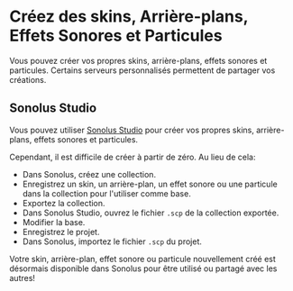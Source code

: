 # Créez des skins, Arrière-plans, Effets Sonores et Particules

Vous pouvez créer vos propres skins, arrière-plans, effets sonores et particules. Certains serveurs personnalisés permettent de partager vos créations.

## Sonolus Studio

Vous pouvez utiliser [Sonolus Studio](https://studio.sonolus.com) pour créer vos propres skins, arrière-plans, effets sonores et particules.

Cependant, il est difficile de créer à partir de zéro. Au lieu de cela:

- Dans Sonolus, créez une collection.
- Enregistrez un skin, un arrière-plan, un effet sonore ou une particule dans la collection pour l'utiliser comme base.
- Exportez la collection.
- Dans Sonolus Studio, ouvrez le fichier `.scp` de la collection exportée.
- Modifier la base.
- Enregistrez le projet.
- Dans Sonolus, importez le fichier `.scp` du projet.

Votre skin, arrière-plan, effet sonore ou particule nouvellement créé est désormais disponible dans Sonolus pour être utilisé ou partagé avec les autres!
